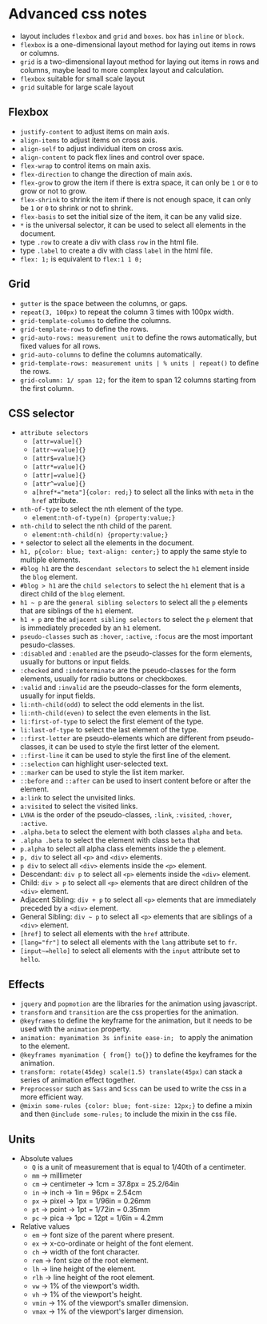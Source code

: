 # Advanced css notes
- layout includes `flexbox` and `grid` and `boxes`. `box` has `inline` or `block`. 
- `flexbox` is a one-dimensional layout method for laying out items in rows or columns.
- `grid` is a two-dimensional layout method for laying out items in rows and columns, maybe lead to more complex layout and calculation. 
- `flexbox` suitable for small scale layout
- `grid` suitable for large scale layout

## Flexbox
- `justify-content` to adjust items on main axis. 
- `align-items` to adjust items on cross axis.
- `align-self` to adjust individual item on cross axis.
- `align-content` to pack flex lines and control over space. 
- `flex-wrap` to control items on main axis.
- `flex-direction` to change the direction of main axis.
- `flex-grow` to grow the item if there is extra space, it can only be `1` or `0` to grow or not to grow.
- `flex-shrink` to shrink the item if there is not enough space, it can only be `1` or `0` to shrink or not to shrink.
- `flex-basis` to set the initial size of the item, it can be any valid size. 
- `*` is the universal selector, it can be used to select all elements in the document.
- type `.row` to create a div with class `row` in the html file. 
- type `.label` to create a div with class `label` in the html file. 
- `flex: 1;` is equivalent to `flex:1 1 0;`

## Grid 
- `gutter` is the space between the columns, or gaps. 
- `repeat(3, 100px)` to repeat the column 3 times with 100px width.
- `grid-template-columns` to define the columns. 
- `grid-template-rows` to define the rows.
- `grid-auto-rows: measurement unit` to define the rows automatically, but fixed values for all rows.
- `grid-auto-columns` to define the columns automatically.
- `grid-template-rows: measurement units | % units | repeat()` to define the rows. 
- `grid-column: 1/ span 12;` for the item to span 12 columns starting from the first column.

## CSS selector
- `attribute selectors` 
    - `[attr=value]{}`
    - `[attr~=value]{}`
    - `[attr$=value]{}`
    - `[attr*=value]{}`
    - `[attr|=value]{}`
    - `[attr^=value]{}`
    - `a[href*="meta"]{color: red;}` to select all the links with `meta` in the `href` attribute.
- `nth-of-type` to select the nth element of the type.
    - `element:nth-of-type(n) {property:value;}`
- `nth-child` to select the nth child of the parent.
    - `element:nth-child(n) {property:value;}`
- `*` selector to select all the elements in the document.
- `h1, p{color: blue; text-align: center;}` to apply the same style to multiple elements.
- `#blog h1` are the `descendant selectors` to select the `h1` element inside the `blog` element.
- `#blog > h1` are the `child selectors` to select the `h1` element that is a direct child of the `blog` element.
- `h1 ~ p` are the `general sibling selectors` to select all the `p` elements that are siblings of the `h1` element.
- `h1 + p` are the `adjacent sibling selectors` to select the `p` element that is immediately preceded by an `h1` element.
- `pseudo-classes` such as `:hover`, `:active`, `:focus` are the most important pesudo-classes. 
- `:disabled` and `:enabled` are the pseudo-classes for the form elements, usually for buttons or input fields.
- `:checked` and `:indeterminate` are the pseudo-classes for the form elements, usually for radio buttons or checkboxes.
- `:valid` and `:invalid` are the pseudo-classes for the form elements, usually for input fields.
- `li:nth-child(odd)` to select the odd elements in the list.
- `li:nth-child(even)` to select the even elements in the list.
- `li:first-of-type` to select the first element of the type.
- `li:last-of-type` to select the last element of the type.
- `::first-letter` are pseudo-elements which are different from pseudo-classes, it can be used to style the first letter of the element.
- `::first-line` it can be used to style the first line of the element.
- `::selection` can highlight user-selected text. 
- `::marker` can be used to style the list item marker.
- `::before` and `::after` can be used to insert content before or after the element.
- `a:link` to select the unvisited links.
- `a:visited` to select the visited links.
- `LVHA` is the order of the pseudo-classes, `:link`, `:visited`, `:hover`, `:active`.
- `.alpha.beta` to select the element with both classes `alpha` and `beta`.
- `.alpha .beta` to select the element with class `beta` that
- `p.alpha` to select all alpha class elements inside the `p` element.
- `p, div` to select all `<p>` and `<div>` elements. 
- `p div` to select all `<div>` elements inside the `<p>` element.
- Descendant: `div p` to select all `<p>` elements inside the `<div>` element.
- Child: `div > p` to select all `<p>` elements that are direct children of the `<div>` element.
- Adjacent Sibling: `div + p` to select all `<p>` elements that are immediately preceded by a `<div>` element.
- General Sibling: `div ~ p` to select all `<p>` elements that are siblings of a `<div>` element.
- `[href]` to select all elements with the `href` attribute.
- `[lang="fr"]` to select all elements with the `lang` attribute set to `fr`.
- `[input~=hello]` to select all elements with the `input` attribute set to `hello`.

## Effects 
- `jquery` and `popmotion` are the libraries for the animation using javascript.
- `transform` and `transition` are the css properties for the animation.
- `@keyframes` to define the keyframe for the animation, but it needs to be used with the `animation` property.
- `animation: myanimation 3s infinite ease-in; ` to apply the animation to the element.
- `@keyframes myanimation { from{} to{}}` to define the keyframes for the animation.
- `transform: rotate(45deg) scale(1.5) translate(45px)` can stack a series of animation effect together. 
- `Preprocessor` such as `Sass` and `Scss` can be used to write the css in a more efficient way.
- `@mixin some-rules {color: blue; font-size: 12px;}` to define a mixin and then `@include some-rules;` to include the mixin in the css file.

## Units
- Absolute values
    - `Q` is a unit of measurement that is equal to 1/40th of a centimeter.
    - `mm` -> millimeter
    - `cm` -> centimeter -> 1cm = 37.8px = 25.2/64in
    - `in` -> inch -> 1in = 96px = 2.54cm
    - `px` -> pixel -> 1px = 1/96in = 0.26mm
    - `pt` -> point -> 1pt = 1/72in = 0.35mm
    - `pc` -> pica -> 1pc = 12pt = 1/6in = 4.2mm
- Relative values 
    - `em` -> font size of the parent where present.
    - `ex` -> x-co-ordinate or height of the font element. 
    - `ch` -> width of the font character.
    - `rem` -> font size of the root element.
    - `lh` -> line height of the element.
    - `rlh` -> line height of the root element.
    - `vw` -> 1% of the viewport's width.
    - `vh` -> 1% of the viewport's height.
    - `vmin` -> 1% of the viewport's smaller dimension.
    - `vmax` -> 1% of the viewport's larger dimension.
